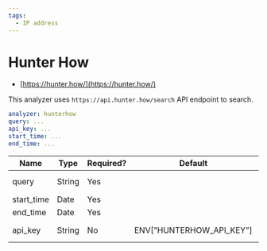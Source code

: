 ```yaml
---
tags:
  - IP address
---
```


# Hunter How

- [https://hunter.how/](https://hunter.how/)

This analyzer uses `https://api.hunter.how/search` API endpoint to search.

```yaml
analyzer: hunterhow
query: ...
api_key: ...
start_time: ...
end_time: ...
```

| Name       | Type   | Required? | Default                  | Desc.        |
| ---------- | ------ | --------- | ------------------------ | ------------ |
| query      | String | Yes       |                          | Search query |
| start_time | Date   | Yes       |                          |              |
| end_time   | Date   | Yes       |                          |              |
| api_key    | String | No        | ENV[”HUNTERHOW_API_KEY"] | API key      |
